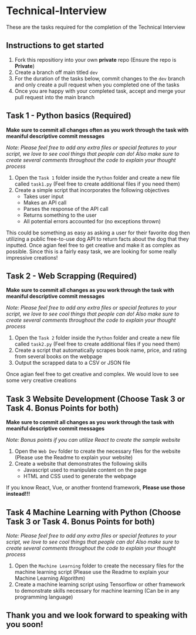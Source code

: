 # Technical-Interview

These are the tasks required for the completion of the Technical Interview

## Instructions to get started

1) Fork this repositiory into your own **private** repo (Ensure the repo is **Private**)
2) Create a branch off main titled `dev`
3) For the duration of the tasks below, commit changes to the `dev` branch and only create a pull request when you completed one of the tasks
4) Once you are happy with your completed task, accept and merge your pull request into the main branch

## Task 1 - Python basics (Required)

**Make sure to commit all changes often as you work through the task with meaniful descriptive commit messages**

*Note: Please feel free to add any extra files or special features to your script, we love to see cool things that people can do! Also make sure to create several comments throughout the code to explain your thought process*

1) Open the `Task 1` folder inside the `Python` folder and create a new file called `task1.py` (Feel free to create additional files if you need them)
2) Create a simple script that incorporates the following objectives
    -  Takes user input
    -  Makes an API call
    -  Parses the response of the API call
    -  Returns something to the user
    -  All potential errors accounted for (no exceptions thrown)

This could be something as easy as asking a user for their favorite dog then utilizing a public free-to-use dog API to return facts about the dog that they inputted. Once agian feel free to get creative and make it as complex as possible. Since this is a fairly easy task, we are looking for some really impressive creations!

## Task 2 - Web Scrapping (Required)

**Make sure to commit all changes as you work through the task with meaniful descriptive commit messages**

*Note: Please feel free to add any extra files or special features to your script, we love to see cool things that people can do! Also make sure to create several comments throughout the code to explain your thought process*

1) Open the `Task 2` folder inside the `Python` folder and create a new file called `task2.py` (Feel free to create additional files if you need them)
2) Create a script that automatically scrapes book name, price, and rating from several books on the webpage
3) Output the scrapped data to a CSV or JSON file

Once agian feel free to get creative and complex. We would love to see some very creative creations

## Task 3 Website Development (Choose Task 3 or Task 4. Bonus Points for both)

**Make sure to commit all changes as you work through the task with meaniful descriptive commit messages**

*Note: Bonus points if you can utilize React to create the sample website*

1) Open the `Web Dev` folder to create the necessary files for the website (Please use the Readme to explain your website)
2) Create a website that demonstrates the following skills
    - Javascript used to manipulate content on the page
    - HTML and CSS used to generate the webpage

If you know React, Vue, or another frontend framework, **Please use those instead!!!**

## Task 4 Machine Learning with Python (Choose Task 3 or Task 4. Bonus Points for both)

*Note: Please feel free to add any extra files or special features to your script, we love to see cool things that people can do! Also make sure to create several comments throughout the code to explain your thought process*

1) Open the `Machine Learning` folder to create the necessary files for the machine learning script (Please use the Readme to explain your Machine Learning Algorithm)
2) Create a machine learning script using Tensorflow or other framework to demonstrate skills necessary for machine learning (Can be in any programming language)

## Thank you and we look forward to speaking with you soon!
